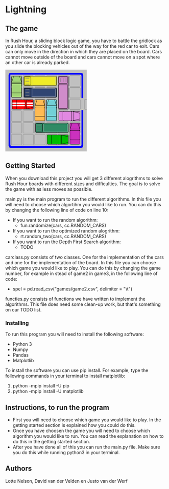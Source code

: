 # Lightning


## The game
In Rush Hour, a sliding block logic game, you have to battle the gridlock as you slide the blocking vehicles out of the way for the red car to exit. Cars can only move in the direction in which they are placed on the board. Cars cannot move outside of the board and cars cannot move on a spot where an other car is already parked. 

<img src=https://github.com/elgoesto/bliksem/blob/master/speelbord.gif width="255">

## Getting Started
When you download this project you will get 3 different alogrithms to solve Rush Hour boards with different sizes and difficulties. The goal is to solve the game with as less moves as possible. 

main.py is the main program to run the different algorithms. In this file you will need to choose which algortihm you would like to run. You can do this by changing the following line of code on line 10:

* If you want to run the random algorithm:
  * fun.randomize(cars, cc.RANDOM_CARS)
* If you want to run the optimized random alogrithm:
  * rt.random_two(cars, cc.RANDOM_CARS)
* If you want to run the Depth First Search algorithm:
  * TODO

carclass.py consists of two classes. One for the implementation of the cars and one for the implementation of the board. In this file you can choose which game you would like to play. You can do this by changing the game number, for example in stead of game2 in game3, in the following line of code:

* spel = pd.read_csv("games/game2.csv", delimiter = "\t")

functies.py consists of functions we have written to implement the algorithms. This file does need some clean-up work, but that's something on our TODO list. 


### Installing
To run this program you will need to install the following software:
* Python 3
* Numpy
* Pandas
* Matplotlib

To install the software you can use pip install. For example, type the following commands in your terminal to install matplotlib:

1. python -mpip install -U pip
2. python -mpip install -U matplotlib

## Instructions, to run the program
* First you will need to choose which game you would like to play. In the getting started section is explained how you could do this. 
* Once you have choosen the game you will need to choose which algorithm you would like to run. You can read the explanation on how to do this in the getting started section. 
* After you have done all of this you can run the main.py file. Make sure you do this while running python3 in your terminal.  

## Authors
Lotte Nelson,
David van der Velden en 
Justo van der Werf
